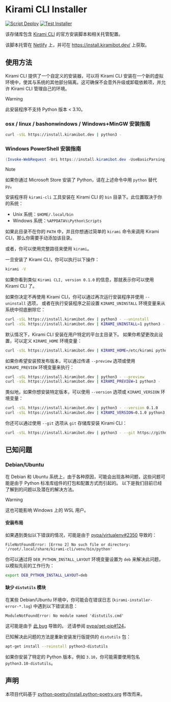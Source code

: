# Kirami CLI Installer

[![Script Deploy](https://github.com/A-kirami/Kirami-CLI-Installer/actions/workflows/deploy.yml/badge.svg)](https://github.com/A-kirami/Kirami-CLI-Installer/actions/workflows/deploy.yml)
[![Test Installer](https://github.com/A-kirami/Kirami-CLI-Installer/actions/workflows/test.yml/badge.svg)](https://github.com/A-kirami/Kirami-CLI-Installer/actions/workflows/test.yml)

该存储库包含 [Kirami CLI](https://github.com/A-kirami/KiramiCLI) 的官方安装脚本和相关托管配置。

该脚本托管在 [Netlify](https://www.netlify.com) 上，并可在 https://install.kiramibot.dev/ 上获取。

## 使用方法

Kirami CLI 提供了一个自定义的安装器，可以将 Kirami CLI 安装在一个新的虚拟环境中，使其与系统的其他部分隔离。这可确保不会意外升级或卸载依赖项，并允许 Kirami CLI 管理自己的环境。

> [!WARNING]
> 此安装程序不支持 Python 版本 < 3.10。

### osx / linux / bashonwindows / Windows+MinGW 安装指南

```bash
curl -sSL https://install.kiramibot.dev | python3 -
```

### Windows PowerShell 安装指南

```powershell
(Invoke-WebRequest -Uri https://install.kiramibot.dev -UseBasicParsing).Content | py -
```

> [!NOTE]
> 如果你通过 Microsoft Store 安装了 Python，请在上述命令中用 `python` 替代 `py`。

安装程序将 `kirami-cli` 工具安装在 Kirami CLI 的 `bin` 目录下。此位置取决于你的系统：

- Unix 系统：`$HOME/.local/bin`
- Windows 系统：`%APPDATA%\Python\Scripts`

如果此目录不在你的 `PATH` 中，并且你想通过简单的 `kirami` 命令来调用 Kirami CLI，那么你需要手动添加该目录。

或者，你可以使用完整路径来使用 `kirami`。

一旦安装了 Kirami CLI，你可以执行以下操作：

```bash
kirami -V
```

如果你看到类似 `Kirami CLI, version 0.1.0` 的信息，那就表示你可以使用 Kirami CLI 了。

如果你决定不再使用 Kirami CLI，你可以通过再次运行安装程序并使用 `--uninstall` 选项，
或者在执行安装程序之前设置 `KIRAMI_UNINSTALL` 环境变量来从系统中彻底删除它：

```bash
curl -sSL https://install.kiramibot.dev | python3 - --uninstall
curl -sSL https://install.kiramibot.dev | KIRAMI_UNINSTALL=1 python3 -
```

默认情况下，Kirami CLI 安装在用户特定的平台主目录下。
如果你希望更改此设置，可以定义 `KIRAMI_HOME` 环境变量：

```bash
curl -sSL https://install.kiramibot.dev | KIRAMI_HOME=/etc/kirami python3 -
```

如果你希望安装预发布版本，可以通过传递 `--preview` 选项或使用 `KIRAMI_PREVIEW` 环境变量来执行：

```bash
curl -sSL https://install.kiramibot.dev | python3 - --preview
curl -sSL https://install.kiramibot.dev | KIRAMI_PREVIEW=1 python3 -
```

类似地，如果你想安装特定版本，可以使用 `--version` 选项或 `KIRAMI_VERSION` 环境变量：

```bash
curl -sSL https://install.kiramibot.dev | python3 - --version 0.1.0
curl -sSL https://install.kiramibot.dev | KIRAMI_VERSION=0.1.0 python3 -
```

你还可以通过使用 `--git` 选项从 `git` 存储库安装 Kirami CLI：

```bash
curl -sSL https://install.kiramibot.dev | python3 - --git https://github.com/A-kirami/KiramiCLI.git@main
```

## 已知问题

### Debian/Ubuntu

在 Debian 和 Ubuntu 系统上，由于各种原因，可能会出现各种问题，这些问题可能是由于 Python 标准库组件的打包和配置方式而引起的。
以下是我们目前已经了解到的问题以及潜在的解决方法。

> [!WARNING]
> 这也可能影响 Windows 上的 WSL 用户。

#### 安装布局

如果遇到类似以下错误的情况，可能是由于 [pypa/virtualenv#2350](https://github.com/pypa/virtualenv/issues/2350) 导致的：

```console
FileNotFoundError: [Errno 2] No such file or directory: '/root/.local/share/kirami-cli/venv/bin/python'
```

你可以通过将 `DEB_PYTHON_INSTALL_LAYOUT` 环境变量设置为 `deb` 来解决此问题，以模拟先前的工作行为：

```bash
export DEB_PYTHON_INSTALL_LAYOUT=deb
```

#### 缺少 `distutils` 模块

在某些 Debian/Ubuntu 环境中，你可能会在错误日志 (`kirami-installer-error-*.log`) 中遇到以下错误消息：

```console
ModuleNotFoundError: No module named 'distutils.cmd'
```

这可能是由于 [此 bug](https://bugs.launchpad.net/ubuntu/+source/python3.10/+bug/1940705) 导致的。
还请参阅 [pypa/get-pip#124](https://github.com/pypa/get-pip/issues/124)。

已知解决此问题的方法是重新安装发行版提供的 `distutils` 包：

```bash
apt-get install --reinstall python3-distutils
```

如果你安装了特定的 Python 版本，例如 `3.10`，你可能需要使用包名 `python3.10-distutils`。

## 声明

本项目代码基于 [python-poetry/install.python-poetry.org](https://github.com/python-poetry/install.python-poetry.org) 修改而来。
